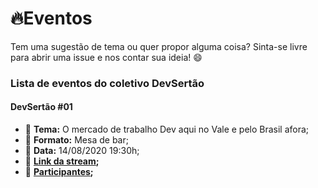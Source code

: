 # :fire:Eventos

Tem uma sugestão de tema ou quer propor alguma coisa? Sinta-se livre para abrir uma issue e nos contar sua ideia! :smile:

### Lista de eventos do coletivo DevSertão

#### DevSertão #01
  * :page_with_curl: **Tema:** O mercado de trabalho Dev aqui no Vale e pelo Brasil afora;
  * :pushpin: **Formato:** Mesa de bar;
  * :calendar: **Data:** 14/08/2020 19:30h;
  * :link: **[Link da stream]( https://www.youtube.com/watch?v=Iu9h-AERb_I);**
  * :busts_in_silhouette: **[Participantes](https://github.com/devsertao/eventos/issues/1#issuecomment-668174179);**
  
